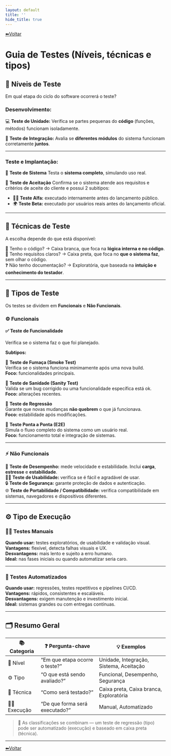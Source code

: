 ```yaml
---
layout: default
title: ''
hide_title: true
---
```


[⬅Voltar](../../readme.md)  

# Guia de Testes (Níveis, técnicas e tipos)

## 🧱 Níveis de Teste 
Em qual etapa do ciclo do software ocorrerá o teste?  

### Desenvolvimento:

💻 **Teste de Unidade:** Verifica se partes pequenas do **código** (funções, métodos) funcionam isoladamente.

🔗 **Teste de Integração:** Avalia se **diferentes módulos** do sistema funcionam corretamente **juntos**.

---

### Teste e Implantação:  

🧩 **Teste de Sistema** Testa o **sistema completo**, simulando uso real.

📑 **Teste de Aceitação** Confirma se o sistema atende aos requisitos e critérios de aceite do cliente e possui 2 subitipos:
- 🧍‍♂️ **Teste Alfa:** executado internamente antes do lançamento público.  
- 🌍 **Teste Beta:** executado por usuários reais antes do lançamento oficial.

---

## 🧠 Técnicas de Teste
A escolha depende do que está disponível:

📘 Tenho o código? → Caixa branca, que foca na **lógica interna e no código**.  
📄 Tenho requisitos claros? → Caixa preta, que foca no **que o sistema faz**, sem olhar o código.  
❓ Não tenho documentação? → Exploratória, que baseada na **intuição e conhecimento do testador**.  

---

## 🧩 Tipos de Teste

Os testes se dividem em **Funcionais** e **Não Funcionais**.  

### ⚙️ Funcionais

#### ✅ Teste de Funcionalidade  
Verifica se o sistema faz o que foi planejado.

**Subtipos:**

🚀 **Teste de Fumaça (Smoke Test)**  
  Verifica se o sistema funciona minimamente após uma nova build.  
  **Foco:** funcionalidades principais.

🔧 **Teste de Sanidade (Sanity Test)**  
  Valida se um bug corrigido ou uma funcionalidade específica está ok.  
  **Foco:** alterações recentes.

🔁 **Teste de Regressão**  
  Garante que novas mudanças **não quebrem** o que já funcionava.  
  **Foco:** estabilidade após modificações.

🔄 **Teste Ponta a Ponta (E2E)**  
  Simula o fluxo completo do sistema como um usuário real.  
  **Foco:** funcionamento total e integração de sistemas.

---

### ⚡ Não Funcionais

🚅 **Teste de Desempenho:** mede velocidade e estabilidade. Inclui **carga**, **estresse** e **estabilidade**.  
🧍‍♀️ **Teste de Usabilidade:** verifica se é fácil e agradável de usar.  
🔒 **Teste de Segurança:** garante proteção de dados e autenticação.  
🌐 **Teste de Portabilidade / Compatibilidade:** verifica compatibilidade em sistemas, navegadores e dispositivos diferentes.

---

## ⚙️ Tipo de Execução 

### 🧑‍💻 Testes Manuais  
**Quando usar:** testes exploratórios, de usabilidade e validação visual.  
**Vantagens:** flexível, detecta falhas visuais e UX.  
**Desvantagens:** mais lento e sujeito a erro humano.  
**Ideal:** nas fases iniciais ou quando automatizar seria caro.

---

### 🤖 Testes Automatizados  
**Quando usar:** regressões, testes repetitivos e pipelines CI/CD.  
**Vantagens:** rápidos, consistentes e escaláveis.  
**Desvantagens:** exigem manutenção e investimento inicial.  
**Ideal:** sistemas grandes ou com entregas contínuas.

---

## 🗂️ Resumo Geral

| 📚 Categoria | ❓ Pergunta-chave                 | 💡 Exemplos                                |
| ------------- | -------------------------------- | ------------------------------------------ |
| 🧱 Nível      | “Em que etapa ocorre o teste?”  | Unidade, Integração, Sistema, Aceitação   |
| ⚙️ Tipo       | “O que está sendo avaliado?”    | Funcional, Desempenho, Segurança          |
| 🧠 Técnica    | “Como será testado?”            | Caixa preta, Caixa branca, Exploratória   |
| 🧑‍💻 Execução | “De que forma será executado?”  | Manual, Automatizado                      |

> 🔗 As classificações se combinam — um teste de regressão (tipo) pode ser automatizado (execução) e baseado em caixa preta (técnica).

---

[⬅Voltar](../../readme.md)  
